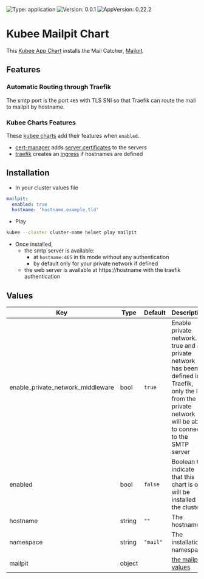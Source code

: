 

[//]: # (README.md generated by gotmpl. DO NOT EDIT.)

![Type: application](https://img.shields.io/badge/Type-application-informational?style=flat-square) ![Version: 0.0.1](https://img.shields.io/badge/Version-0.0.1-informational?style=flat-square) ![AppVersion: 0.22.2](https://img.shields.io/badge/AppVersion-0.22.2-informational?style=flat-square)

# Kubee Mailpit Chart

This [Kubee App Chart](https://github.com/EraldyHq/kubee/blob/main/docs/site/app-chart.md) installs the Mail Catcher, [Mailpit](https://github.com/axllent/mailpit).

## Features

### Automatic Routing through Traefik

The smtp port is the port `465` with TLS SNI so
that Traefik can route the mail to mailpit by hostname.

### Kubee Charts Features

  These [kubee charts](https://github.com/EraldyHq/kubee/blob/main/docs/site/kubee-helmet-chart.md) add their features when `enabled`.

* [cert-manager](https://github.com/EraldyHq/kubee/blob/main/charts/cert-manager/README.md) adds [server certificates](https://cert-manager.io/docs/usage/certificate/) to the servers
* [traefik](https://github.com/EraldyHq/kubee/blob/main/charts/traefik/README.md) creates an [ingress](https://kubernetes.io/docs/concepts/services-networking/ingress/) if hostnames are defined

## Installation

* In your cluster values file
```yaml
mailpit:
  enabled: true
  hostname: 'hostname.example.tld'
```
* Play

```bash
kubee --cluster cluster-name helmet play mailpit
```

* Once installed,
  * the smtp server is available:
    * at `hostname:465` in tls mode without any authentication
    * by default only for your private network if defined
  * the web server is available at https://hostname with the traefik authentication

## Values

| Key | Type | Default | Description |
|-----|------|---------|-------------|
| enable_private_network_middleware | bool | `true` | Enable private network. If true and a private network has been defined in Traefik, only the IP from the private network will be able to connect to the SMTP server |
| enabled | bool | `false` | Boolean to indicate that this chart is or will be installed in the cluster |
| hostname | string | `""` | The hostname |
| namespace | string | `"mail"` | The installation namespace |
| mailpit | object | | [the mailpit values](https://raw.githubusercontent.com/jouve/charts/refs/heads/0.22.2/charts/mailpit/values.yaml) |

